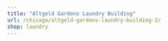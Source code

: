 ```yaml
---
title: "Altgeld Gardens Laundry Building"
url: /chicago/altgeld-gardens-laundry-building-3/
shop: laundry
---
```

